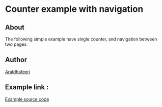 # Counter example with navigation 

## About 
The following simple example have single counter, and navigation between two pages.
## Author
<a  target="_blank" href="https://github.com/ARAldhafeeri">Araldhafeeri</a>

## Example link :
<a  target="_blank" href="https://github.com/ARAldhafeeri/zenaura-examples/tree/main/counter">Example source code</a>